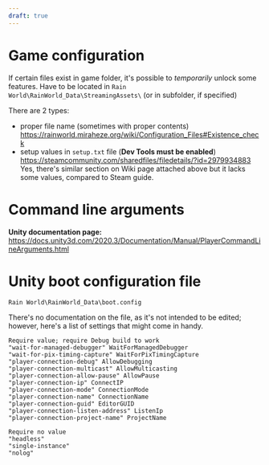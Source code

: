 ```yaml
---
draft: true
---
```

# Game configuration

If certain files exist in game folder, it's possible to *temporarily* unlock some features.
Have to be located in `Rain World\RainWorld_Data\StreamingAssets\` (or in subfolder, if specified)

There are 2 types:
- proper file name (sometimes with proper contents)
	https://rainworld.miraheze.org/wiki/Configuration_Files#Existence_check
- setup values in `setup.txt` file (**Dev Tools must be enabled**)
	https://steamcommunity.com/sharedfiles/filedetails/?id=2979934883
	Yes, there's similar section on Wiki page attached above but it lacks some values, compared to Steam guide.
# Command line arguments
**Unity documentation page:**
https://docs.unity3d.com/2020.3/Documentation/Manual/PlayerCommandLineArguments.html

# Unity boot configuration file
`Rain World\RainWorld_Data\boot.config`

There's no documentation on the file, as it's not intended to be edited; however, here's a list of settings that might come in handy. 

```
Require value; require Debug build to work
"wait-for-managed-debugger" WaitForManagedDebugger
"wait-for-pix-timing-capture" WaitForPixTimingCapture
"player-connection-debug" AllowDebugging
"player-connection-multicast" AllowMulticasting
"player-connection-allow-pause" AllowPause
"player-connection-ip" ConnectIP
"player-connection-mode" ConnectionMode
"player-connection-name" ConnectionName
"player-connection-guid" EditorGUID
"player-connection-listen-address" ListenIp
"player-connection-project-name" ProjectName

Require no value
"headless"
"single-instance"
"nolog"
```